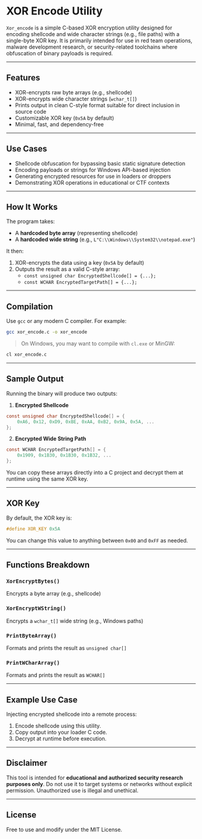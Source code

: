 
# XOR Encode Utility

`Xor_encode` is a simple C-based XOR encryption utility designed for encoding shellcode and wide character strings (e.g., file paths) with a single-byte XOR key. It is primarily intended for use in red team operations, malware development research, or security-related toolchains where obfuscation of binary payloads is required.

---

## Features

- XOR-encrypts raw byte arrays (e.g., shellcode)
- XOR-encrypts wide character strings (`wchar_t[]`)
- Prints output in clean C-style format suitable for direct inclusion in source code
- Customizable XOR key (`0x5A` by default)
- Minimal, fast, and dependency-free

---

## Use Cases

- Shellcode obfuscation for bypassing basic static signature detection
- Encoding payloads or strings for Windows API-based injection
- Generating encrypted resources for use in loaders or droppers
- Demonstrating XOR operations in educational or CTF contexts

---

## How It Works

The program takes:
- A **hardcoded byte array** (representing shellcode)
- A **hardcoded wide string** (e.g., `L"C:\\Windows\\System32\\notepad.exe"`)

It then:
1. XOR-encrypts the data using a key (`0x5A` by default)
2. Outputs the result as a valid C-style array:
   - `const unsigned char EncryptedShellcode[] = {...};`
   - `const WCHAR EncryptedTargetPath[] = {...};`

---

## Compilation

Use `gcc` or any modern C compiler. For example:

```bash
gcc xor_encode.c -o xor_encode
````

> On Windows, you may want to compile with `cl.exe` or MinGW:

```bash
cl xor_encode.c
```

---

## Sample Output

Running the binary will produce two outputs:

1. **Encrypted Shellcode**

```c
const unsigned char EncryptedShellcode[] = {
    0xA6, 0x12, 0xD9, 0xBE, 0xAA, 0xB2, 0x9A, 0x5A, ...
};
```

2. **Encrypted Wide String Path**

```c
const WCHAR EncryptedTargetPath[] = {
    0x1909, 0x1B30, 0x1B30, 0x1B32, ...
};
```

You can copy these arrays directly into a C project and decrypt them at runtime using the same XOR key.

---

## XOR Key

By default, the XOR key is:

```c
#define XOR_KEY 0x5A
```

You can change this value to anything between `0x00` and `0xFF` as needed.

---

## Functions Breakdown

### `XorEncryptBytes()`

Encrypts a byte array (e.g., shellcode)

### `XorEncryptWString()`

Encrypts a `wchar_t[]` wide string (e.g., Windows paths)

### `PrintByteArray()`

Formats and prints the result as `unsigned char[]`

### `PrintWCharArray()`

Formats and prints the result as `WCHAR[]`

---

## Example Use Case

Injecting encrypted shellcode into a remote process:

1. Encode shellcode using this utility.
2. Copy output into your loader C code.
3. Decrypt at runtime before execution.

---

## Disclaimer

This tool is intended for **educational and authorized security research purposes only**. Do not use it to target systems or networks without explicit permission. Unauthorized use is illegal and unethical.

---

## License

Free to use and modify under the MIT License.

